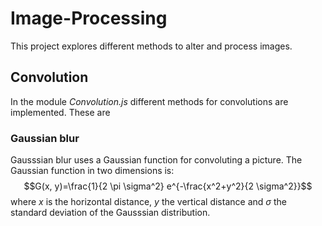 # Image-Processing

This project explores different methods to alter and process images.


## Convolution
In the module _Convolution.js_ different methods for convolutions are implemented. These are

### Gaussian blur
Gausssian blur uses a Gaussian function for convoluting a picture. The Gaussian function in two dimensions is:
$$G(x, y)=\frac{1}{2 \pi \sigma^2} e^{-\frac{x^2+y^2}{2 \sigma^2}}$$
where $x$ is the horizontal distance, $y$ the vertical distance and $\sigma$ the standard deviation of the Gausssian distribution.

